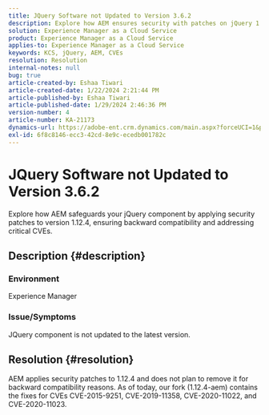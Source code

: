 ```yaml
---
title: JQuery Software not Updated to Version 3.6.2
description: Explore how AEM ensures security with patches on jQuery 1.12.4, maintaining backward compatibility.
solution: Experience Manager as a Cloud Service
product: Experience Manager as a Cloud Service
applies-to: Experience Manager as a Cloud Service
keywords: KCS, jQuery, AEM, CVEs
resolution: Resolution
internal-notes: null
bug: true
article-created-by: Eshaa Tiwari
article-created-date: 1/22/2024 2:21:44 PM
article-published-by: Eshaa Tiwari
article-published-date: 1/29/2024 2:46:36 PM
version-number: 4
article-number: KA-21173
dynamics-url: https://adobe-ent.crm.dynamics.com/main.aspx?forceUCI=1&pagetype=entityrecord&etn=knowledgearticle&id=aa4f3d8c-31b9-ee11-a569-6045bd006b3d
exl-id: 6f8c8146-ecc3-42cd-8e9c-ecedb001782c
---
```

# JQuery Software not Updated to Version 3.6.2


Explore how AEM safeguards your jQuery component by applying security patches to version 1.12.4, ensuring backward compatibility and addressing critical CVEs.

## Description {#description}


### <b>Environment</b>

Experience Manager

### <b>Issue/Symptoms</b>

JQuery component is not updated to the latest version.


## Resolution {#resolution}


AEM applies security patches to 1.12.4 and does not plan to remove it for backward compatibility reasons. As of today, our fork (1.12.4-aem) contains the fixes for CVEs CVE-2015-9251, CVE-2019-11358, CVE-2020-11022, and CVE-2020-11023.
